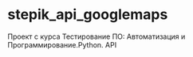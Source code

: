 # stepik_api_googlemaps
Проект с курса Тестирование ПО: Автоматизация и Программирование.Python. API 
